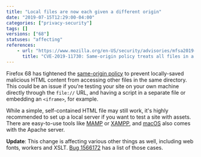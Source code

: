 ```yaml
---
title: "Local files are now each given a different origin"
date: "2019-07-15T12:29:00-04:00"
categories: ["privacy-security"]
tags: []
versions: ["68"]
statuses: "affecting"
references:
    - url: "https://www.mozilla.org/en-US/security/advisories/mfsa2019-21/#CVE-2019-11730"
      title: "CVE-2019-11730: Same-origin policy treats all files in a directory as having the same-origin"
---
```

Firefox 68 has tightened the [same-origin policy](https://developer.mozilla.org/docs/Web/Security/Same-origin_policy) to prevent locally-saved malicious HTML content from accessing other files in the same directory. This could be an issue if you're testing your site on your own machine directly through the `file://` URL, and having a script in a separate file or embedding an `<iframe>`, for example.

While a simple, self-contained HTML file may still work, it's highly recommended to set up a local server if you want to test a site with assets. There are easy-to-use tools like [MAMP](https://www.mamp.info/) or [XAMPP](https://www.apachefriends.org/), and [macOS](https://discussions.apple.com/docs/DOC-3083) also comes with the Apache server.

**Update**: This change is affecting various other things as well, including web fonts, workers and XSLT. [Bug 1566172](https://bugzilla.mozilla.org/show_bug.cgi?id=1566172) has a list of those cases.
